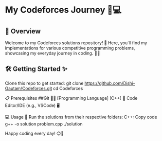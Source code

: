 # My Codeforces Journey 🚀💻

## 🌟 Overview
Welcome to my Codeforces solutions repository! 🎉 
Here, you'll find my implementations for various competitive programming problems, showcasing my everyday journey in coding. 🧠💡

## 🛠️ Getting Started ✨
Clone this repo to get started:
git clone https://github.com/Dishi-Gautam/Codeforces.git
cd Codeforces

📋 Prerequisites
##Git 🦸‍♂️
[Programming Language] (C++) 📜
Code Editor/IDE (e.g., VSCode) 🖥️

💻 Usage 🔧
Run the solutions from their respective folders:
C++:
Copy code
g++ -o solution problem.cpp
./solution

Happy coding every day! 😊🌈
